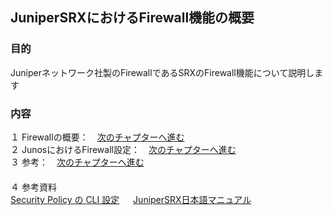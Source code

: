 ## JuniperSRXにおけるFirewall機能の概要

### 目的
Juniperネットワーク社製のFirewallであるSRXのFirewall機能について説明します
### 内容
１ Firewallの概要：　[次のチャプターへ進む](./Firewall-ovewview.md) <br>
２ JunosにおけるFirewall設定：　[次のチャプターへ進む](./Junos-Firewall-config.md)<br> 
３ 参考：　[次のチャプターへ進む](./Firewall-reference.md)<br>　  
４ 参考資料<br>
  [Security Policy の CLI 設定](https://www.juniper.net/content/dam/www/assets/additional-resources/jp/ja/301-security-policy.pdf)
　  [JuniperSRX日本語マニュアル](https://junipernetworks.zendesk.com/hc/ja/articles/6484920105103-SRX-%E6%97%A5%E6%9C%AC%E8%AA%9E%E3%83%9E%E3%83%8B%E3%83%A5%E3%82%A2%E3%83%AB)
